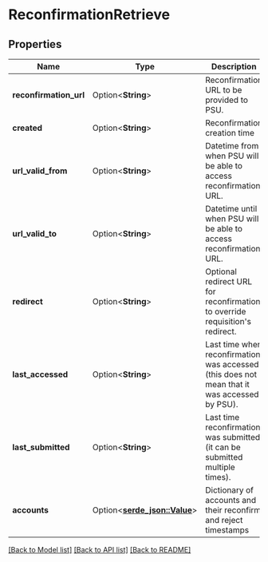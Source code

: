 # ReconfirmationRetrieve

## Properties

| Name                   | Type                                 | Description                                                                                  | Notes                |
| ---------------------- | ------------------------------------ | -------------------------------------------------------------------------------------------- | -------------------- |
| **reconfirmation_url** | Option<**String**>                   | Reconfirmation URL to be provided to PSU.                                                    | [optional][readonly] |
| **created**            | Option<**String**>                   | Reconfirmation creation time                                                                 | [optional][readonly] |
| **url_valid_from**     | Option<**String**>                   | Datetime from when PSU will be able to access reconfirmation URL.                            | [optional][readonly] |
| **url_valid_to**       | Option<**String**>                   | Datetime until when PSU will be able to access reconfirmation URL.                           | [optional][readonly] |
| **redirect**           | Option<**String**>                   | Optional redirect URL for reconfirmation to override requisition's redirect.                 | [optional]           |
| **last_accessed**      | Option<**String**>                   | Last time when reconfirmation was accessed (this does not mean that it was accessed by PSU). | [optional][readonly] |
| **last_submitted**     | Option<**String**>                   | Last time reconfirmation was submitted (it can be submitted multiple times).                 | [optional][readonly] |
| **accounts**           | Option<[**serde_json::Value**](.md)> | Dictionary of accounts and their reconfirm and reject timestamps                             | [optional][readonly] |

[[Back to Model list]](../README.md#documentation-for-models) [[Back to API list]](../README.md#documentation-for-api-endpoints) [[Back to README]](../README.md)
